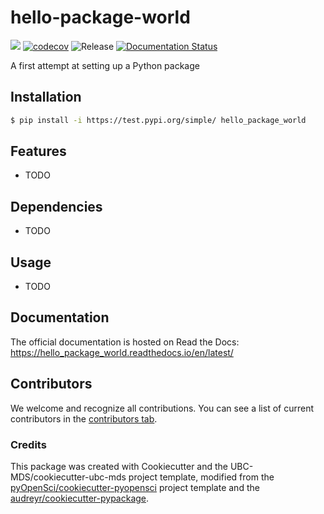 # hello-package-world 

![](https://github.com/dbandrews/hello_package_world/workflows/build/badge.svg) [![codecov](https://codecov.io/gh/dbandrews/hello_package_world/branch/main/graph/badge.svg)](https://codecov.io/gh/dbandrews/hello_package_world) ![Release](https://github.com/dbandrews/hello_package_world/workflows/Release/badge.svg) [![Documentation Status](https://readthedocs.org/projects/hello_package_world/badge/?version=latest)](https://hello_package_world.readthedocs.io/en/latest/?badge=latest)

A first attempt at setting up a Python package

## Installation

```bash
$ pip install -i https://test.pypi.org/simple/ hello_package_world
```

## Features

- TODO

## Dependencies

- TODO

## Usage

- TODO

## Documentation

The official documentation is hosted on Read the Docs: https://hello_package_world.readthedocs.io/en/latest/

## Contributors

We welcome and recognize all contributions. You can see a list of current contributors in the [contributors tab](https://github.com/dbandrews/hello_package_world/graphs/contributors).

### Credits

This package was created with Cookiecutter and the UBC-MDS/cookiecutter-ubc-mds project template, modified from the [pyOpenSci/cookiecutter-pyopensci](https://github.com/pyOpenSci/cookiecutter-pyopensci) project template and the [audreyr/cookiecutter-pypackage](https://github.com/audreyr/cookiecutter-pypackage).
